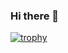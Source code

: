 ### Hi there 👋

[![trophy](https://github-profile-trophy.vercel.app/?username=pomkomut&theme=onedark)](https://github.com/ryo-ma/github-profile-trophy)

<!--
**pomkomut/pomkomut** is a ✨ _special_ ✨ repository because its `README.md` (this file) appears on your GitHub profile.

Here are some ideas to get you started:

- 🔭 I’m currently working on ...
- 🌱 I’m currently learning ...
- 👯 I’m looking to collaborate on ...
- 🤔 I’m looking for help with ...
- 💬 Ask me about ...
- 📫 How to reach me: ...
- 😄 Pronouns: ...
- ⚡ Fun fact: ...
-->

